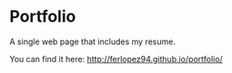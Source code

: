 # Portfolio
A single web page that includes my resume.

You can find it here:
http://ferlopez94.github.io/portfolio/
